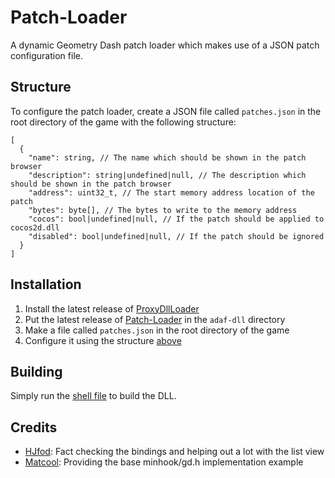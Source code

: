 # Patch-Loader

A dynamic Geometry Dash patch loader which makes use of a JSON patch configuration file.

## Structure

To configure the patch loader, create a JSON file called `patches.json` in the root directory of the game with the following structure:

```jsonc
[
  {
    "name": string, // The name which should be shown in the patch browser
    "description": string|undefined|null, // The description which should be shown in the patch browser
    "address": uint32_t, // The start memory address location of the patch
    "bytes": byte[], // The bytes to write to the memory address
    "cocos": bool|undefined|null, // If the patch should be applied to cocos2d.dll
    "disabled": bool|undefined|null, // If the patch should be ignored
  }
]
```

## Installation

1. Install the latest release of [ProxyDllLoader](https://github.com/adafcaefc/ProxyDllLoader/releases/latest)
2. Put the latest release of [Patch-Loader](https://github.com/SMJSGaming/Patch-Loader/releases/latest) in the `adaf-dll` directory
3. Make a file called `patches.json` in the root directory of the game
4. Configure it using the structure [above](#structure)

## Building

Simply run the [shell file](compile.sh) to build the DLL.

## Credits

- [HJfod](https://github.com/HJfod): Fact checking the bindings and helping out a lot with the list view
- [Matcool](https://github.com/matcool): Providing the base minhook/gd.h implementation example
